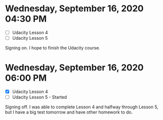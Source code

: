 # Wednesday, September 16, 2020 04:30 PM
- [ ] Udacity Lesson 4
- [ ] Udacity Lesson 5

Signing on. I hope to finish the Udacity course.

# Wednesday, September 16, 2020 06:00 PM
- [X] Udacity Lesson 4
- [ ] Udacity Lesson 5 - Started

Signing off. I was able to complete Lesson 4 and halfway through Lesson 5, but I have a big test tomorrow and have other homework to do.
